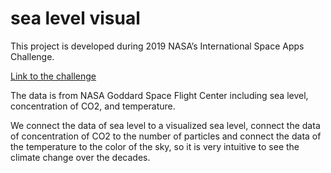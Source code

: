 # sea level visual

This project is developed during 2019 NASA’s International Space Apps Challenge.

[Link to the challenge](https://2019.spaceappschallenge.org/challenges/earths-oceans/rising-water/details)

The data is from NASA Goddard Space Flight Center including sea level, concentration of CO2, and temperature.

We connect the data of sea level to a visualized sea level, connect the data of concentration of CO2 to the number of particles and connect the data of the temperature to the color of the sky, so it is very intuitive to see the climate change over the decades.